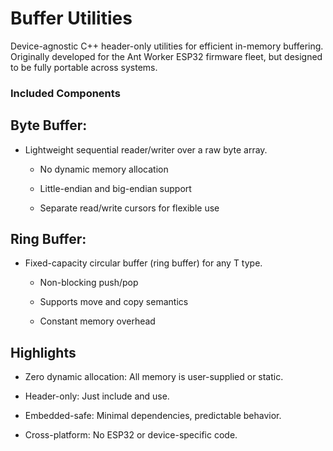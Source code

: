 # Buffer Utilities

Device-agnostic C++ header-only utilities for efficient in-memory buffering.
Originally developed for the Ant Worker ESP32 firmware fleet, but designed to be fully portable across systems.


### Included Components

## Byte Buffer:
- Lightweight sequential reader/writer over a raw byte array.

    - No dynamic memory allocation

    - Little-endian and big-endian support
    - Separate read/write cursors for flexible use

## Ring Buffer: 
- Fixed-capacity circular buffer (ring buffer) for any T type.

    - Non-blocking push/pop

    - Supports move and copy semantics

    - Constant memory overhead

## Highlights

- Zero dynamic allocation: All memory is user-supplied or static.

- Header-only: Just include and use.

- Embedded-safe: Minimal dependencies, predictable behavior.

- Cross-platform: No ESP32 or device-specific code.